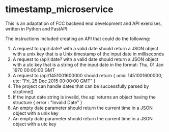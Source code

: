 # timestamp_microservice

This is an adaptation of FCC backend end development and API exercises, written in Python and FastAPI. 

The instructions included creating an API that could do the following:
1. A request to /api/:date? with a valid date should return a JSON object with a unix key that is a Unix timestamp of the input date in milliseconds
2. A request to /api/:date? with a valid date should return a JSON object with a utc key that is a string of the input date in the format: Thu, 01 Jan 1970 00:00:00 GMT
3. A request to /api/1451001600000 should return { unix: 1451001600000, utc: "Fri, 25 Dec 2015 00:00:00 GMT" }
4. The project can handle dates that can be successfully parsed by strptime()
5. If the input date string is invalid, the api returns an object having the structure { error : "Invalid Date" }
6. An empty date parameter should return the current time in a JSON object with a unix key
7. An empty date parameter should return the current time in a JSON object with a utc key
